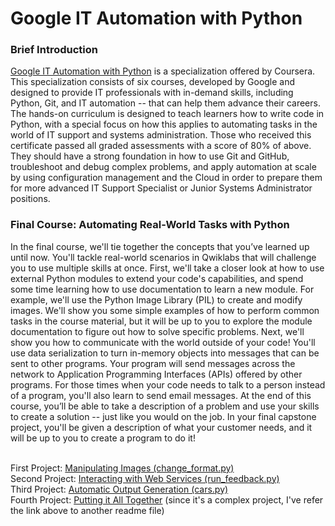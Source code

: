 # Google IT Automation with Python
<h3> Brief Introduction </h3>

[Google IT Automation with Python](https://www.coursera.org/professional-certificates/google-it-automation) is a specialization offered by Coursera. This specialization consists of six courses, developed by Google and designed to provide IT professionals with in-demand skills, including Python, Git, and IT automation -- that can help them advance their careers. The hands-on curriculum is designed to teach learners how to write code in Python, with a special focus on how this applies to automating tasks in the world of IT support and systems administration. Those who received this certificate passed all graded assessments with a score of 80% of above. They should have a strong foundation in how to use Git and GitHub, troubleshoot and debug complex problems, and apply automation at scale by using configuration management and the Cloud in order to prepare them for more advanced IT Support Specialist or Junior Systems Administrator positions.
<br>

<h3> Final Course: Automating Real-World Tasks with Python </h3>
In the final course, we'll tie together the concepts that you’ve learned up until now. You'll tackle real-world scenarios in Qwiklabs that will challenge you to use multiple skills at once. First, we'll take a closer look at how to use external Python modules to extend your code's capabilities, and spend some time learning how to use documentation to learn a new module. For example, we'll use the Python Image Library (PIL) to create and modify images. We'll show you some simple examples of how to perform common tasks in the course material, but it will be up to you to explore the module documentation to figure out how to solve specific problems. Next, we'll show you how to communicate with the world outside of your code! You'll use data serialization to turn in-memory objects into messages that can be sent to other programs. Your program will send messages across the network to Application Programming Interfaces (APIs) offered by other programs. For those times when your code needs to talk to a person instead of a program, you'll also learn to send email messages. At the end of this course, you’ll be able to take a description of a problem and use your skills to create a solution -- just like you would on the job. In your final capstone project, you'll be given a description of what your customer needs, and it will be up to you to create a program to do it! <br><br>

First Project: [Manipulating Images (change_format.py)](https://github.com/ahmdxrzky/google-it-automation-with-python/blob/main/automating_real_world_tasks_with_python/change_format.py) <br>
Second Project: [Interacting with Web Services (run_feedback.py)](https://github.com/ahmdxrzky/google-it-automation-with-python/blob/main/automating_real_world_tasks_with_python/run_feedback.py) <br>
Third Project: [Automatic Output Generation (cars.py)](https://github.com/ahmdxrzky/google-it-automation-with-python/blob/main/automating_real_world_tasks_with_python/cars.py) <br>
Fourth Project: [Putting it All Together](https://github.com/ahmdxrzky/google-it-automation-with-python/blob/main/automating_real_world_tasks_with_python/fourth_project.md) (since it's a complex project, I've refer the link above to another readme file)
